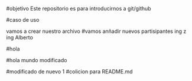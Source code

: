 #objetivo
Este repositorio es para introducirnos  a git/github

#caso de uso

vamos a crear nuestro archivo
#vamos anñadir nuevos partisipantes 
ing z
ing Alberto

#hola

#hola mundo
modificado

#modificado de nuevo
1
#colicion 
para README.md
